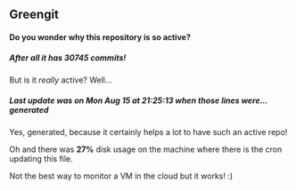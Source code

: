 ## Greengit

#### Do you wonder why this repository is so active?

##### After all it has 30745 commits!

But is it *really* active? Well...

##### Last update was on Mon Aug 15 at 21:25:13 when those lines were... generated

Yes, generated, because it certainly helps a lot to have such an active repo!

Oh and there was **27%** disk usage on the machine
where there is the cron updating this file.

Not the best way to monitor a VM in the cloud but it works! :)
